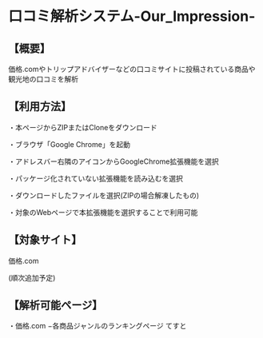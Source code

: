 # 口コミ解析システム-Our_Impression-

## 【概要】
価格.comやトリップアドバイザーなどの口コミサイトに投稿されている商品や観光地の口コミを解析
## 【利用方法】
・本ページからZIPまたはCloneをダウンロード

・ブラウザ「Google Chrome」を起動

・アドレスバー右隣のアイコンからGoogleChrome拡張機能を選択

・パッケージ化されていない拡張機能を読み込むを選択

・ダウンロードしたファイルを選択(ZIPの場合解凍したもの)

・対象のWebページで本拡張機能を選択することで利用可能

## 【対象サイト】
価格.com

(順次追加予定)

## 【解析可能ページ】
・価格.com
 −各商品ジャンルのランキングページ
てすと
